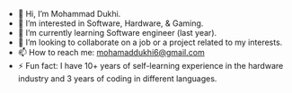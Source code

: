 - 👋 Hi, I’m Mohammad Dukhi.
- 👀 I’m interested in Software, Hardware, & Gaming.
- 🌱 I’m currently learning Software engineer (last year).
- 💞️ I’m looking to collaborate on a job or a project related to my interests.
- 📫 How to reach me: mohamaddukhi6@gmail.com
- ⚡ Fun fact: I have 10+ years of self-learning experience in the hardware industry and 3 years of coding in different languages.

<!---
MoDukhi6/MoDukhi6 is a ✨ special ✨ repository because its `README.md` (this file) appears on your GitHub profile.
You can click the Preview link to take a look at your changes.
--->
